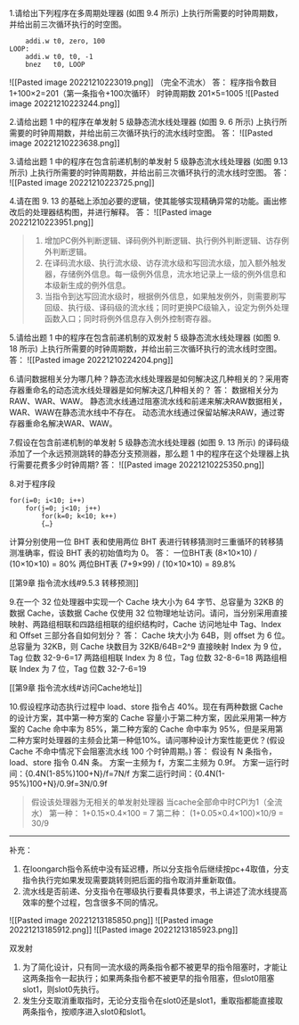 1.请给出下列程序在多周期处理器 (如图 9.4 所示) 上执行所需要的时钟周期数，并给出前三次循环执行的时空图。
```
	addi.w t0, zero, 100
LOOP:
	addi.w t0, t0, -1
	bnez   t0, LOOP
```
![[Pasted image 20221210223019.png]]
（完全不流水）
答：
程序指令数目 1+100×2=201（第一条指令+100次循环）
时钟周期数 201×5=1005
![[Pasted image 20221210223244.png]]

2.请给出题 1 中的程序在单发射 5 级静态流水线处理器 (如图 9. 6 所示) 上执行所需要的时钟周期数，并给出前三次循环执行的流水线时空图。
答：
![[Pasted image 20221210223638.png]]

3.请给出题 1 中的程序在包含前递机制的单发射 5 级静态流水线处理器 (如图 9.13 所示) 上执行所需要的时钟周期数，并给出前三次循环执行的流水线时空图。
答：
![[Pasted image 20221210223725.png]]

4.请在图 9. 13 的基础上添加必要的逻辑，使其能够实现精确异常的功能。画出修改后的处理器结构图，并进行解释。
答：
![[Pasted image 20221210223951.png]]

>1. 增加PC例外判断逻辑、译码例外判断逻辑、执行例外判断逻辑、访存例外判断逻辑。
>2. 在译码流水级、执行流水级、访存流水级和写回流水级，加入额外触发器，存储例外信息。每一级例外信息，流水地记录上一级的例外信息和本级新生成的例外信息。
>3. 当指令到达写回流水级时，根据例外信息，如果触发例外，则需要刷写回级、执行级、译码级的流水线；同时更换PC级输入，设定为例外处理函数入口；同时将例外信息存入例外控制寄存器。

5.请给出题 1 中的程序在包含前递机制的双发射 5 级静态流水线处理器 (如图 9. 18 所示) 上执行所需要的时钟周期数，并给出前三次循环执行的流水线时空图。
答：
![[Pasted image 20221210224204.png]]

6.请问数据相关分为哪几种？静态流水线处理器是如何解决这几种相关的？采用寄存器重命名的动态流水线处理器是如何解决这几种相关的？
答：
数据相关分为RAW、WAR、WAW。
静态流水线通过阻塞流水线和前递来解决RAW数据相关，WAR、WAW在静态流水线中不存在。
动态流水线通过保留站解决RAW，通过寄存器重命名解决WAR、WAW。

7.假设在包含前递机制的单发射 5 级静态流水线处理器 (如图 9. 13 所示) 的译码级添加了一个永远预测跳转的静态分支预测器，那么题 1 中的程序在这个处理器上执行需要花费多少时钟周期?
答：
![[Pasted image 20221210225350.png]]

8.对于程序段
```
for(i=0; i<10; i++)
	for(j=0; j<10; j++)
		for(k=0; k<10; k++)
		{…}
```
计算分别使用一位 BHT 表和使用两位 BHT 表进行转移猜测时三重循环的转移猜测准确率，假设 BHT 表的初始值均为 0。
答：
一位BHT表 (8×10×10) / (10×10×10) = 80%
两位BHT表 (7+9×99) / (10×10×10) = 89.8%

[[第9章 指令流水线#9.5.3 转移预测]]

9.在一个 32 位处理器中实现一个 Cache 块大小为 64 字节、总容量为 32KB 的数据 Cache，该数据 Cache 仅使用 32 位物理地址访问。请问，当分别采用直接映射、两路组相联和四路组相联的组织结构时，Cache 访问地址中 Tag、Index 和 Offset 三部分各自如何划分？
答：
Cache 块大小为 64B，则 offset 为 6 位。
总容量为 32KB，则 Cache 块数目为 32KB/64B=2^9
直接映射 Index 为 9 位，Tag 位数 32-9-6=17
两路组相联 Index 为 8 位，Tag 位数 32-8-6=18
两路组相联 Index 为 7 位，Tag 位数 32-7-6=19

[[第9章 指令流水线#访问Cache地址]]

10.假设程序动态执行过程中 load、store 指令占 40%。现在有两种数据 Cache 的设计方案，其中第一种方案的 Cache 容量小于第二种方案，因此采用第一种方案的 Cache 命中率为 85%，第二种方案的 Cache 命中率为 95%，但是采用第二种方案时处理器的主频会比第一种低10%。请问哪种设计方案性能更优？(假设 Cache 不命中情况下会阻塞流水线 100 个时钟周期。)
答：
假设有 N 条指令，load、store 指令 0.4N 条。
方案一主频为 f，方案二主频为 0.9f。
方案一运行时间：{0.4N(1-85%)100+N}/f=7N/f
方案二运行时间：{0.4N(1-95%)100+N}/0.9f=3N/0.9f

>假设该处理器为无相关的单发射处理器
>当cache全部命中时CPI为1（全流水）
>第一种： 1+0.15×0.4×100 = 7
>第二种： (1+0.05×0.4×100)×10/9 = 30/9

***
补充：
1. 在loongarch指令系统中没有延迟槽，所以分支指令后继续按pc+4取值，分支指令执行完如果发现需要跳转则把后面的指令取消并重新取值。
2. 流水线是否前递、分支指令在哪级执行要看具体要求，书上讲述了流水线提高效率的整个过程，包含很多不同的情况。

![[Pasted image 20221213185850.png]]
![[Pasted image 20221213185912.png]]
![[Pasted image 20221213185923.png]]

双发射
1. 为了简化设计，只有同一流水级的两条指令都不被更早的指令阻塞时，才能让这两条指令一起执行；如果两条指令都不被更早的指令阻塞，但slot0阻塞slot1，则slot0先执行。
2. 发生分支取消重取指时，无论分支指令在slot0还是slot1，重取指都能直接取两条指令，按顺序进入slot0和slot1。
